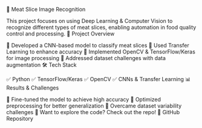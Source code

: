 🥩 Meat Slice Image Recognition

This project focuses on using Deep Learning & Computer Vision to recognize different types of meat slices, enabling automation in food quality control and processing.
🚀 Project Overview

🔹 Developed a CNN-based model to classify meat slices
🔹 Used Transfer Learning to enhance accuracy
🔹 Implemented OpenCV & TensorFlow/Keras for image processing
🔹 Addressed dataset challenges with data augmentation
🛠 Tech Stack

✅ Python
✅ TensorFlow/Keras
✅ OpenCV
✅ CNNs & Transfer Learning
📊 Results & Challenges

📌 Fine-tuned the model to achieve high accuracy
📌 Optimized preprocessing for better generalization
📌 Overcame dataset variability challenges
📌 Want to explore the code? Check out the repo!
🔗 GitHub Repository
